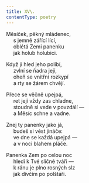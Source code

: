 ```yaml
---
title: XV\.
contentType: poetry
---
```


<section>

Měsíček, pěkný mládenec,  
     s jemně zářící lící,  
     oblétá Zemi panenku  
     jak holub holubici.

</section>

<section>

Když ji hled jeho políbí,  
     zvlní se ňadra její,  
     oheň se vnitřní rozkypí  
     a rty se žárem chvějí.

</section>

<section>

Přece se věčně upejpá,  
     ret její vždy zas chladne,  
     stoudně si vede v povzdálí —  
     a Měsíc schne a vadne.

</section>

<section>

Znej ty panenky jako já,  
     budeš si vést jináče:  
     ve dne se každá upejpá —  
     a v noci blahem pláče.

</section>

<section>

Panenka Zem po celou noc  
     hledí k Tvé sličné tváři —  
     k ránu je plno rosných slz  
     jak dívčím po polštáři.

</section>
